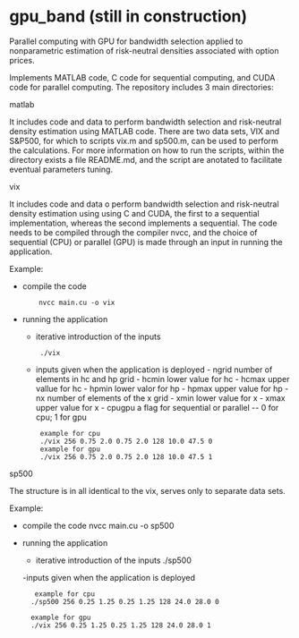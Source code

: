 # gpu_band (still in construction)
Parallel computing with GPU for bandwidth selection applied to nonparametric estimation of risk-neutral densities associated with option prices.

Implements MATLAB code, C code for sequential computing, and CUDA code for parallel computing.
The repository includes 3 main directories:

matlab

It includes code and data to perform bandwidth selection and risk-neutral density estimation 
using MATLAB code. There are two data sets, VIX and S&P500, for which to scripts vix.m and
sp500.m, can be used to perform the calculations. For more information on how to run the 
scripts, within the directory exists a file README.md, and the script are anotated to
facilitate eventual parameters tuning.

vix 

It includes code and data o perform bandwidth selection and risk-neutral density estimation 
using using C and CUDA, the first to a sequential implementation, whereas the second implements a sequential.
The code needs to be compiled through the compiler nvcc, and the choice of sequential (CPU) or 
parallel (GPU) is made through an input in running the application. 

Example:
- compile the code
     
          nvcc main.cu -o vix
          
          
     
- running the application
   - iterative introduction of the inputs
          
          ./vix

      
   - inputs given when the application is deployed 
          - ngrid number of elements in hc and hp grid
          - hcmin lower value for hc
          - hcmax upper vallue for hc
          - hpmin lower valor for hp
          - hpmax upper value for hp
          - nx number of elements of the x grid
          - xmin lower value for x
          - xmax upper value for x
          - cpugpu a flag for sequential or parallel -- 0 for cpu; 1 for gpu
        
          example for cpu
          ./vix 256 0.75 2.0 0.75 2.0 128 10.0 47.5 0
          example for gpu
          ./vix 256 0.75 2.0 0.75 2.0 128 10.0 47.5 1
        
        
sp500

The structure is in all identical to the vix, serves only to separate data sets.

Example:
- compile the code
     nvcc main.cu -o sp500
        
- running the application
   - iterative introduction of the inputs
       ./sp500
       
   -inputs given when the application is deployed
    
         example for cpu
        ./sp500 256 0.25 1.25 0.25 1.25 128 24.0 28.0 0
        
        example for gpu
        ./vix 256 0.25 1.25 0.25 1.25 128 24.0 28.0 1
        
        



